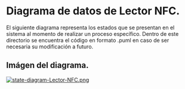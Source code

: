 # **Diagrama de datos de Lector NFC.**

El siguiente diagrama representa los estados que se presentan en el sistema al momento de realizar un proceso específico. Dentro de este directorio se encuentra el código en formato .puml en caso de ser necesaria su modificación a futuro.

## Imágen del diagrama.
[![state-diagram-Lector-NFC.png](https://i.postimg.cc/VsDrZ056/state-diagram-Lector-NFC.png)](https://postimg.cc/qg6vzRsV)
